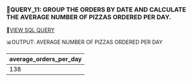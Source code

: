 
### 🔎QUERY_11: GROUP THE ORDERS BY DATE AND CALCULATE THE AVERAGE NUMBER OF PIZZAS ORDERED PER DAY.
📂[VIEW SQL QUERY](https://github.com/sakshisree/sql-projects/blob/main/pizza-sales-analysis/queries/query11-avg_pizzas_per_day/11a-query-Avg_pizzas_per_day.sql)


📊OUTPUT: AVERAGE NUMBER OF PIZZAS ORDERED PER DAY


| average_orders_per_day |
|------------------------|
| 138                    |








